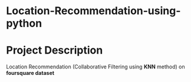 # Location-Recommendation-using-python
# Project Description

Location Recommendation (Collaborative Filtering using **KNN** method) on **foursquare dataset**
